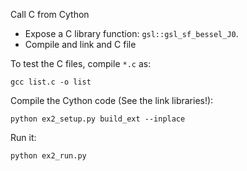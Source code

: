 Call C from Cython

- Expose a C library function: ```gsl::gsl_sf_bessel_J0```.
- Compile and link and C file

To test the C files, compile ```*.c``` as:
```
gcc list.c -o list
```

Compile the Cython code (See the link libraries!):
```
python ex2_setup.py build_ext --inplace
```

Run it:
```
python ex2_run.py
```
